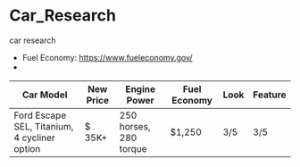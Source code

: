 # Car_Research
car research 
- Fuel Economy: https://www.fueleconomy.gov/
- 

Car Model | New Price | Engine Power | Fuel Economy | Look | Feature |
-- | -- | -- | -- | -- | -- |
Ford Escape SEL, Titanium, 4 cycliner option | $ 35K+ | 250 horses, 280 torque  | $1,250 |  3/5 | 3/5 | 
